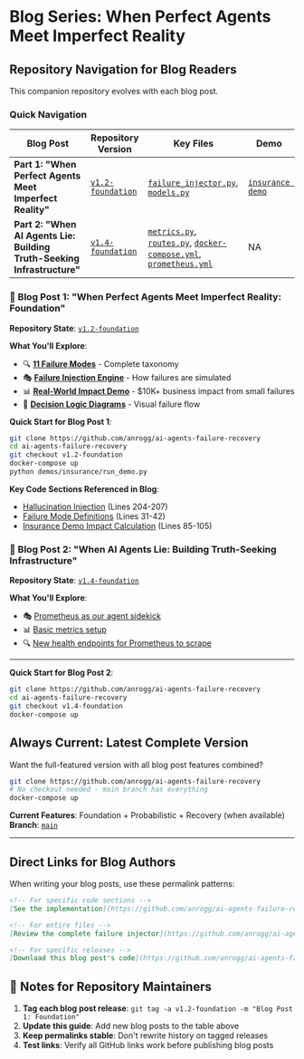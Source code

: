 # Blog Series: When Perfect Agents Meet Imperfect Reality

## Repository Navigation for Blog Readers

This companion repository evolves with each blog post.

### Quick Navigation

| Blog Post | Repository Version | Key Files                                                                                                                                                                                                                                                                                                                                                                                                                                     | Demo |
|-----------|-------------------|-----------------------------------------------------------------------------------------------------------------------------------------------------------------------------------------------------------------------------------------------------------------------------------------------------------------------------------------------------------------------------------------------------------------------------------------------|------|
| **Part 1: "When Perfect Agents Meet Imperfect Reality"** | [`v1.2-foundation`](https://github.com/anrogg/ai-agents-failure-recovery/tree/v1.2-foundation) | [`failure_injector.py`](https://github.com/anrogg/ai-agents-failure-recovery/blob/v1.2-foundation/app/failure_injector.py), [`models.py`](https://github.com/anrogg/ai-agents-failure-recovery/blob/v1.2-foundation/app/models.py)                                                                                                                                                                                                            | [`insurance demo`](https://github.com/anrogg/ai-agents-failure-recovery/blob/v1.2-foundation/demos/insurance/) |
| **Part 2: "When AI Agents Lie: Building Truth-Seeking Infrastructure"** | [`v1.4-foundation`](https://github.com/anrogg/ai-agents-failure-recovery/tree/v1.4-foundation) | [`metrics.py`](https://github.com/anrogg/ai-agents-failure-recovery/blob/v1.4-foundation/app/metrics.py), [`routes.py`](https://github.com/anrogg/ai-agents-failure-recovery/blob/v1.4-foundation/app/routes.py), [`docker-compose.yml`](https://github.com/anrogg/ai-agents-failure-recovery/blob/v1.4-foundation/docker-compose.yml), [`prometheus.yml`](https://github.com/anrogg/ai-agents-failure-recovery/blob/v1.4-foundation/config/prometheus.yml) | NA |

### 📖 Blog Post 1: "When Perfect Agents Meet Imperfect Reality: Foundation"

**Repository State**: [`v1.2-foundation`](https://github.com/anrogg/ai-agents-failure-recovery/tree/v1.2-foundation)

**What You'll Explore**:
- 🔍 **[11 Failure Modes](https://github.com/anrogg/ai-agents-failure-recovery/blob/v1.2-foundation/app/models.py#L31-L42)** - Complete taxonomy
- 🎭 **[Failure Injection Engine](https://github.com/anrogg/ai-agents-failure-recovery/blob/v1.2-foundation/app/failure_injector.py#L23-L150)** - How failures are simulated
- 📊 **[Real-World Impact Demo](https://github.com/anrogg/ai-agents-failure-recovery/blob/v1.2-foundation/demos/insurance/README.md)** - $10K+ business impact from small failures
- 🔄 **[Decision Logic Diagrams](https://github.com/anrogg/ai-agents-failure-recovery/blob/v1.2-foundation/diagrams/)** - Visual failure flow

**Quick Start for Blog Post 1**:
```bash
git clone https://github.com/anrogg/ai-agents-failure-recovery
cd ai-agents-failure-recovery
git checkout v1.2-foundation
docker-compose up
python demos/insurance/run_demo.py
```

**Key Code Sections Referenced in Blog**:
- [Hallucination Injection](https://github.com/anrogg/ai-agents-failure-recovery/blob/v1.2-foundation/app/failure_injector.py#L204-L207) (Lines 204-207)
- [Failure Mode Definitions](https://github.com/anrogg/ai-agents-failure-recovery/blob/v1.2-foundation/app/models.py#L31-L42) (Lines 31-42)
- [Insurance Demo Impact Calculation](https://github.com/anrogg/ai-agents-failure-recovery/blob/v1.2-foundation/demos/insurance/demo.py#L85-L105) (Lines 85-105)

### 📖 Blog Post 2: "When AI Agents Lie: Building Truth-Seeking Infrastructure"

**Repository State**: [`v1.4-foundation`](https://github.com/anrogg/ai-agents-failure-recovery/tree/v1.4-foundation)

**What You'll Explore**:
- 🎭 [Prometheus as our agent sidekick](https://github.com/anrogg/ai-agents-failure-recovery/blob/v1.4-foundation/config/prometheus.yml) 
- 📊 [Basic metrics setup](https://github.com/anrogg/ai-agents-failure-recovery/blob/v1.4-foundation/app/metrics.py)
- 🔍 [New health endpoints for Prometheus to scrape](https://github.com/anrogg/ai-agents-failure-recovery/blob/v1.4-foundation/app/routes.py)
---

**Quick Start for Blog Post 2**:
```bash
git clone https://github.com/anrogg/ai-agents-failure-recovery
cd ai-agents-failure-recovery
git checkout v1.4-foundation
docker-compose up
```

## Always Current: Latest Complete Version

Want the full-featured version with all blog post features combined?

```bash
git clone https://github.com/anrogg/ai-agents-failure-recovery
# No checkout needed - main branch has everything
docker-compose up
```

**Current Features**: Foundation + Probabilistic + Recovery (when available)
**Branch**: [`main`](https://github.com/anrogg/ai-agents-failure-recovery)

---

## Direct Links for Blog Authors

When writing your blog posts, use these permalink patterns:

```markdown
<!-- For specific code sections -->
[See the implementation](https://github.com/anrogg/ai-agents-failure-recovery/blob/v1.2-foundation/app/failure_injector.py#L204-L207)

<!-- For entire files -->
[Review the complete failure injector](https://github.com/anrogg/ai-agents-failure-recovery/blob/v1.2-foundation/app/failure_injector.py)

<!-- For specific releases -->
[Download this blog post's code](https://github.com/anrogg/ai-agents-failure-recovery/releases/tag/v1.2-foundation)
```

## 📝 Notes for Repository Maintainers

1. **Tag each blog post release**: `git tag -a v1.2-foundation -m "Blog Post 1: Foundation"`
2. **Update this guide**: Add new blog posts to the table above
3. **Keep permalinks stable**: Don't rewrite history on tagged releases
4. **Test links**: Verify all GitHub links work before publishing blog posts